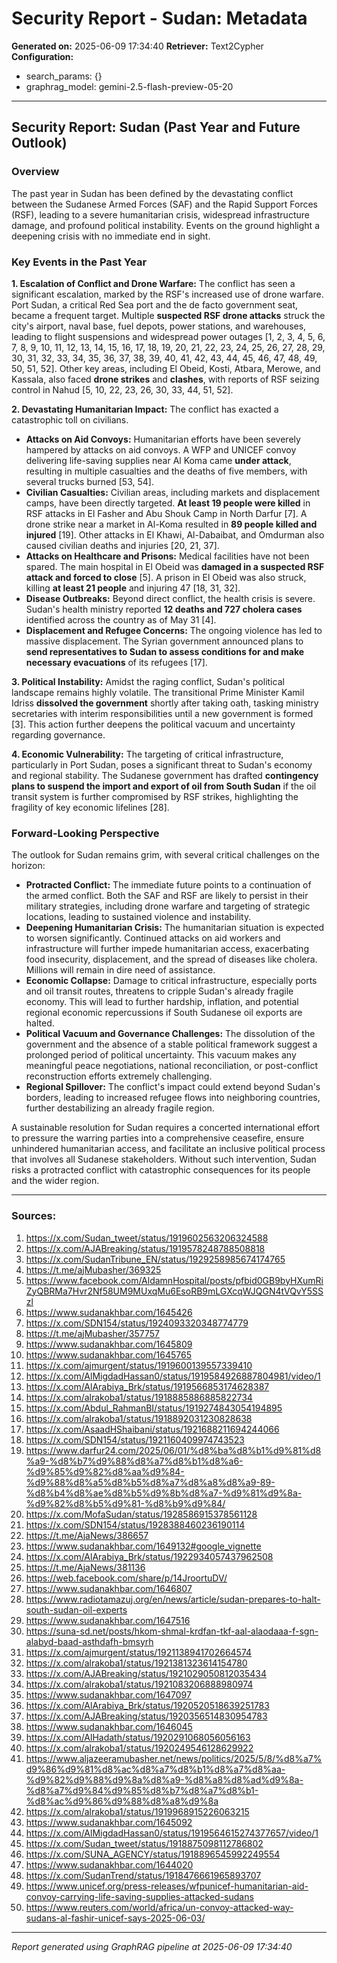 # Security Report - Sudan: Metadata

**Generated on:** 2025-06-09 17:34:40
**Retriever:** Text2Cypher
**Configuration:**
- search_params: {}
- graphrag_model: gemini-2.5-flash-preview-05-20

---

## Security Report: Sudan (Past Year and Future Outlook)

### Overview

The past year in Sudan has been defined by the devastating conflict between the Sudanese Armed Forces (SAF) and the Rapid Support Forces (RSF), leading to a severe humanitarian crisis, widespread infrastructure damage, and profound political instability. Events on the ground highlight a deepening crisis with no immediate end in sight.

### Key Events in the Past Year

**1. Escalation of Conflict and Drone Warfare:**
The conflict has seen a significant escalation, marked by the RSF's increased use of drone warfare. Port Sudan, a critical Red Sea port and the de facto government seat, became a frequent target. Multiple **suspected RSF drone attacks** struck the city's airport, naval base, fuel depots, power stations, and warehouses, leading to flight suspensions and widespread power outages [1, 2, 3, 4, 5, 6, 7, 8, 9, 10, 11, 12, 13, 14, 15, 16, 17, 18, 19, 20, 21, 22, 23, 24, 25, 26, 27, 28, 29, 30, 31, 32, 33, 34, 35, 36, 37, 38, 39, 40, 41, 42, 43, 44, 45, 46, 47, 48, 49, 50, 51, 52]. Other key areas, including El Obeid, Kosti, Atbara, Merowe, and Kassala, also faced **drone strikes** and **clashes**, with reports of RSF seizing control in Nahud [5, 10, 22, 23, 26, 30, 33, 44, 51, 52].

**2. Devastating Humanitarian Impact:**
The conflict has exacted a catastrophic toll on civilians.
*   **Attacks on Aid Convoys:** Humanitarian efforts have been severely hampered by attacks on aid convoys. A WFP and UNICEF convoy delivering life-saving supplies near Al Koma came **under attack**, resulting in multiple casualties and the deaths of five members, with several trucks burned [53, 54].
*   **Civilian Casualties:** Civilian areas, including markets and displacement camps, have been directly targeted. **At least 19 people were killed** in RSF attacks in El Fasher and Abu Shouk Camp in North Darfur [7]. A drone strike near a market in Al-Koma resulted in **89 people killed and injured** [19]. Other attacks in El Khawi, Al-Dabaibat, and Omdurman also caused civilian deaths and injuries [20, 21, 37].
*   **Attacks on Healthcare and Prisons:** Medical facilities have not been spared. The main hospital in El Obeid was **damaged in a suspected RSF attack and forced to close** [5]. A prison in El Obeid was also struck, killing **at least 21 people** and injuring 47 [18, 31, 32].
*   **Disease Outbreaks:** Beyond direct conflict, the health crisis is severe. Sudan's health ministry reported **12 deaths and 727 cholera cases** identified across the country as of May 31 [4].
*   **Displacement and Refugee Concerns:** The ongoing violence has led to massive displacement. The Syrian government announced plans to **send representatives to Sudan to assess conditions for and make necessary evacuations** of its refugees [17].

**3. Political Instability:**
Amidst the raging conflict, Sudan's political landscape remains highly volatile. The transitional Prime Minister Kamil Idriss **dissolved the government** shortly after taking oath, tasking ministry secretaries with interim responsibilities until a new government is formed [3]. This action further deepens the political vacuum and uncertainty regarding governance.

**4. Economic Vulnerability:**
The targeting of critical infrastructure, particularly in Port Sudan, poses a significant threat to Sudan's economy and regional stability. The Sudanese government has drafted **contingency plans to suspend the import and export of oil from South Sudan** if the oil transit system is further compromised by RSF strikes, highlighting the fragility of key economic lifelines [28].

### Forward-Looking Perspective

The outlook for Sudan remains grim, with several critical challenges on the horizon:

*   **Protracted Conflict:** The immediate future points to a continuation of the armed conflict. Both the SAF and RSF are likely to persist in their military strategies, including drone warfare and targeting of strategic locations, leading to sustained violence and instability.
*   **Deepening Humanitarian Crisis:** The humanitarian situation is expected to worsen significantly. Continued attacks on aid workers and infrastructure will further impede humanitarian access, exacerbating food insecurity, displacement, and the spread of diseases like cholera. Millions will remain in dire need of assistance.
*   **Economic Collapse:** Damage to critical infrastructure, especially ports and oil transit routes, threatens to cripple Sudan's already fragile economy. This will lead to further hardship, inflation, and potential regional economic repercussions if South Sudanese oil exports are halted.
*   **Political Vacuum and Governance Challenges:** The dissolution of the government and the absence of a stable political framework suggest a prolonged period of political uncertainty. This vacuum makes any meaningful peace negotiations, national reconciliation, or post-conflict reconstruction efforts extremely challenging.
*   **Regional Spillover:** The conflict's impact could extend beyond Sudan's borders, leading to increased refugee flows into neighboring countries, further destabilizing an already fragile region.

A sustainable resolution for Sudan requires a concerted international effort to pressure the warring parties into a comprehensive ceasefire, ensure unhindered humanitarian access, and facilitate an inclusive political process that involves all Sudanese stakeholders. Without such intervention, Sudan risks a protracted conflict with catastrophic consequences for its people and the wider region.

---

### Sources:

1.  https://x.com/Sudan_tweet/status/1919602563206324588
2.  https://x.com/AJABreaking/status/1919578248788508818
3.  https://x.com/SudanTribune_EN/status/1929258985674174765
4.  https://t.me/ajMubasher/369325
5.  https://www.facebook.com/AldamnHospital/posts/pfbid0GB9byHXumRiZyQBRMa7Hvr2Nf58UM9MUxqMu6EsoRB9mLGXcqWJQGN4tVQvY5SSzl
6.  https://www.sudanakhbar.com/1645426
7.  https://x.com/SDN154/status/1924093320348774779
8.  https://t.me/ajMubasher/357757
9.  https://www.sudanakhbar.com/1645809
10. https://www.sudanakhbar.com/1645765
11. https://x.com/ajmurgent/status/1919600139557339410
12. https://x.com/AlMigdadHassan0/status/1919584926887804981/video/1
13. https://x.com/AlArabiya_Brk/status/1919566853174628387
14. https://x.com/alrakoba1/status/1918885886885822734
15. https://x.com/Abdul_RahmanBI/status/1919274843054194895
16. https://x.com/alrakoba1/status/1918892031230828638
17. https://x.com/AsaadHShaibani/status/1921688211694244066
18. https://x.com/SDN154/status/1921160409974743523
19. https://www.darfur24.com/2025/06/01/%d8%ba%d8%b1%d9%81%d8%a9-%d8%b7%d9%88%d8%a7%d8%b1%d8%a6-%d9%85%d9%82%d8%aa%d9%84-%d9%88%d8%a5%d8%b5%d8%a7%d8%a8%d8%a9-89-%d8%b4%d8%ae%d8%b5%d9%8b%d8%a7-%d9%81%d9%8a-%d9%82%d8%b5%d9%81-%d8%b9%d9%84/
20. https://x.com/MofaSudan/status/1928586915378561128
21. https://x.com/SDN154/status/1928388460236190114
22. https://t.me/AjaNews/386657
23. https://www.sudanakhbar.com/1649132#google_vignette
24. https://x.com/AlArabiya_Brk/status/1922934057437962508
25. https://t.me/AjaNews/381136
26. https://web.facebook.com/share/p/14JroortuDV/
27. https://www.sudanakhbar.com/1646807
28. https://www.radiotamazuj.org/en/news/article/sudan-prepares-to-halt-south-sudan-oil-experts
29. https://www.sudanakhbar.com/1647516
30. https://suna-sd.net/posts/hkom-shmal-krdfan-tkf-aal-alaodaaa-f-sgn-alabyd-baad-asthdafh-bmsyrh
31. https://x.com/ajmurgent/status/1921138941702664574
32. https://x.com/alrakoba1/status/1921381323614154780
33. https://x.com/AJABreaking/status/1921029050812035434
34. https://x.com/alrakoba1/status/1921083206888980974
35. https://www.sudanakhbar.com/1647097
36. https://x.com/AlArabiya_Brk/status/1920520518639251783
37. https://x.com/AJABreaking/status/1920356514830954783
38. https://www.sudanakhbar.com/1646045
39. https://x.com/AlHadath/status/1920291068056056163
40. https://x.com/alrakoba1/status/1920249546128629922
41. https://www.aljazeeramubasher.net/news/politics/2025/5/8/%d8%a7%d9%86%d9%81%d8%ac%d8%a7%d8%b1%d8%a7%d8%aa-%d9%82%d9%88%d9%8a%d8%a9-%d8%a8%d8%ad%d9%8a-%d8%a7%d9%84%d9%85%d8%b7%d8%a7%d8%b1-%d8%ac%d9%86%d9%88%d8%a8%d9%8a
42. https://x.com/alrakoba1/status/1919968915226063215
43. https://www.sudanakhbar.com/1645092
44. https://x.com/AlMigdadHassan0/status/1919564615274377657/video/1
45. https://x.com/Sudan_tweet/status/1918875098112786802
46. https://x.com/SUNA_AGENCY/status/1918896545992249554
47. https://www.sudanakhbar.com/1644020
48. https://x.com/SudanTrend/status/1918476661965893707
49. https://www.unicef.org/press-releases/wfpunicef-humanitarian-aid-convoy-carrying-life-saving-supplies-attacked-sudans
50. https://www.reuters.com/world/africa/un-convoy-attacked-way-sudans-al-fashir-unicef-says-2025-06-03/

---

*Report generated using GraphRAG pipeline at 2025-06-09 17:34:40*